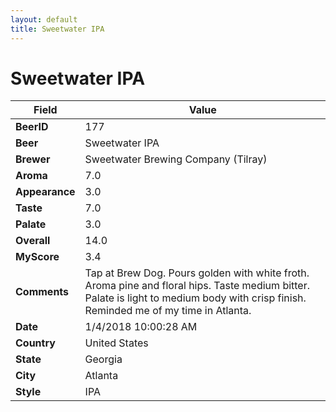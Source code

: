 ```yaml
---
layout: default
title: Sweetwater IPA
---
```


# Sweetwater IPA

| Field         | Value     |
|---------------|-----------|
| **BeerID** | 177 |
| **Beer** | Sweetwater IPA |
| **Brewer** | Sweetwater Brewing Company (Tilray) |
| **Aroma** | 7.0 |
| **Appearance** | 3.0 |
| **Taste** | 7.0 |
| **Palate** | 3.0 |
| **Overall** | 14.0 |
| **MyScore** | 3.4 |
| **Comments** | Tap at Brew Dog. Pours golden with white froth. Aroma pine and floral hips. Taste medium bitter. Palate is light to medium body with crisp finish. Reminded me of my time in Atlanta. |
| **Date** | 1/4/2018 10:00:28 AM |
| **Country** | United States |
| **State** | Georgia |
| **City** | Atlanta |
| **Style** | IPA |
